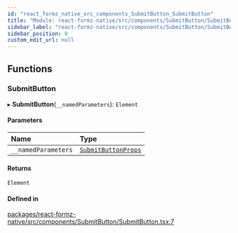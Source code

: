 ```yaml
---
id: "react_formz_native_src_components_SubmitButton_SubmitButton"
title: "Module: react-formz-native/src/components/SubmitButton/SubmitButton"
sidebar_label: "react-formz-native/src/components/SubmitButton/SubmitButton"
sidebar_position: 0
custom_edit_url: null
---
```


## Functions

### SubmitButton

▸ **SubmitButton**(`__namedParameters`): `Element`

#### Parameters

| Name | Type |
| :------ | :------ |
| `__namedParameters` | [`SubmitButtonProps`](../interfaces/react_formz_native_src_components_SubmitButton_SubmitButton_types.SubmitButtonProps.md) |

#### Returns

`Element`

#### Defined in

[packages/react-formz-native/src/components/SubmitButton/SubmitButton.tsx:7](https://github.com/ZerryStack/react-formz/blob/main/packages/react-formz-native/src/components/SubmitButton/SubmitButton.tsx#L7)
